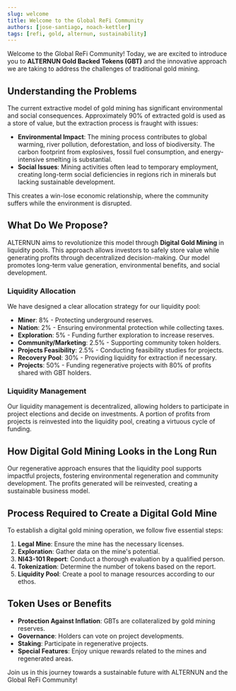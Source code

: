 ```yaml
---
slug: welcome
title: Welcome to the Global ReFi Community
authors: [jose-santiago, noach-kettler]
tags: [refi, gold, alternun, sustainability]
---
```


Welcome to the Global ReFi Community! Today, we are excited to introduce you to **ALTERNUN Gold Backed Tokens (GBT)** and the innovative approach we are taking to address the challenges of traditional gold mining.

## Understanding the Problems

The current extractive model of gold mining has significant environmental and social consequences. Approximately 90% of extracted gold is used as a store of value, but the extraction process is fraught with issues:

- **Environmental Impact**: The mining process contributes to global warming, river pollution, deforestation, and loss of biodiversity. The carbon footprint from explosives, fossil fuel consumption, and energy-intensive smelting is substantial.
- **Social Issues**: Mining activities often lead to temporary employment, creating long-term social deficiencies in regions rich in minerals but lacking sustainable development.

This creates a win-lose economic relationship, where the community suffers while the environment is disrupted.

## What Do We Propose?

ALTERNUN aims to revolutionize this model through **Digital Gold Mining** in liquidity pools. This approach allows investors to safely store value while generating profits through decentralized decision-making. Our model promotes long-term value generation, environmental benefits, and social development.

### Liquidity Allocation

We have designed a clear allocation strategy for our liquidity pool:

- **Miner**: 8% - Protecting underground reserves.
- **Nation**: 2% - Ensuring environmental protection while collecting taxes.
- **Exploration**: 5% - Funding further exploration to increase reserves.
- **Community/Marketing**: 2.5% - Supporting community token holders.
- **Projects Feasibility**: 2.5% - Conducting feasibility studies for projects.
- **Recovery Pool**: 30% - Providing liquidity for extraction if necessary.
- **Projects**: 50% - Funding regenerative projects with 80% of profits shared with GBT holders.

### Liquidity Management

Our liquidity management is decentralized, allowing holders to participate in project elections and decide on investments. A portion of profits from projects is reinvested into the liquidity pool, creating a virtuous cycle of funding.

## How Digital Gold Mining Looks in the Long Run

Our regenerative approach ensures that the liquidity pool supports impactful projects, fostering environmental regeneration and community development. The profits generated will be reinvested, creating a sustainable business model.

## Process Required to Create a Digital Gold Mine

To establish a digital gold mining operation, we follow five essential steps:

1. **Legal Mine**: Ensure the mine has the necessary licenses.
2. **Exploration**: Gather data on the mine's potential.
3. **NI43-101 Report**: Conduct a thorough evaluation by a qualified person.
4. **Tokenization**: Determine the number of tokens based on the report.
5. **Liquidity Pool**: Create a pool to manage resources according to our ethos.

## Token Uses or Benefits

- **Protection Against Inflation**: GBTs are collateralized by gold mining reserves.
- **Governance**: Holders can vote on project developments.
- **Staking**: Participate in regenerative projects.
- **Special Features**: Enjoy unique rewards related to the mines and regenerated areas.

Join us in this journey towards a sustainable future with ALTERNUN and the Global ReFi Community!
